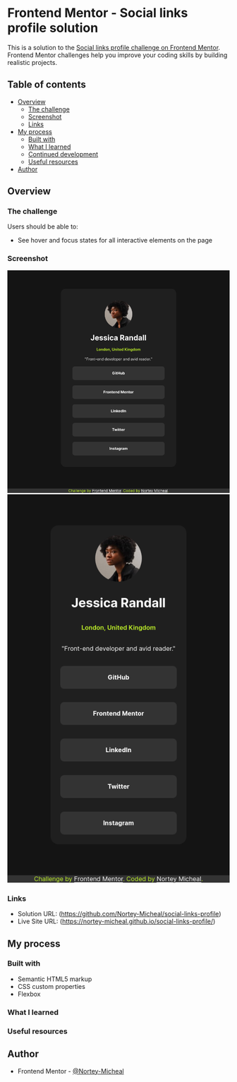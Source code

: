 # Frontend Mentor - Social links profile solution

This is a solution to the [Social links profile challenge on Frontend Mentor](https://www.frontendmentor.io/challenges/social-links-profile-UG32l9m6dQ). Frontend Mentor challenges help you improve your coding skills by building realistic projects. 

## Table of contents

- [Overview](#overview)
  - [The challenge](#the-challenge)
  - [Screenshot](#screenshot)
  - [Links](#links)
- [My process](#my-process)
  - [Built with](#built-with)
  - [What I learned](#what-i-learned)
  - [Continued development](#continued-development)
  - [Useful resources](#useful-resources)
- [Author](#author)

## Overview

### The challenge

Users should be able to:

- See hover and focus states for all interactive elements on the page

### Screenshot

![](Screenshot1.png)
![](Screenshot2.png)


### Links

- Solution URL: (https://github.com/Nortey-Micheal/social-links-profile)
- Live Site URL: (https://nortey-micheal.github.io/social-links-profile/)

## My process

### Built with

- Semantic HTML5 markup
- CSS custom properties
- Flexbox


### What I learned

### Useful resources

## Author

- Frontend Mentor - [@Nortey-Micheal](https://www.frontendmentor.io/profile/Nortey-Micheal)
